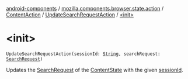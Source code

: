 [android-components](../../../index.md) / [mozilla.components.browser.state.action](../../index.md) / [ContentAction](../index.md) / [UpdateSearchRequestAction](index.md) / [&lt;init&gt;](./-init-.md)

# &lt;init&gt;

`UpdateSearchRequestAction(sessionId: `[`String`](https://kotlinlang.org/api/latest/jvm/stdlib/kotlin/-string/index.html)`, searchRequest: `[`SearchRequest`](../../../mozilla.components.concept.engine.search/-search-request/index.md)`)`

Updates the [SearchRequest](../../../mozilla.components.concept.engine.search/-search-request/index.md) of the [ContentState](../../../mozilla.components.browser.state.state/-content-state/index.md) with the given [sessionId](session-id.md).

